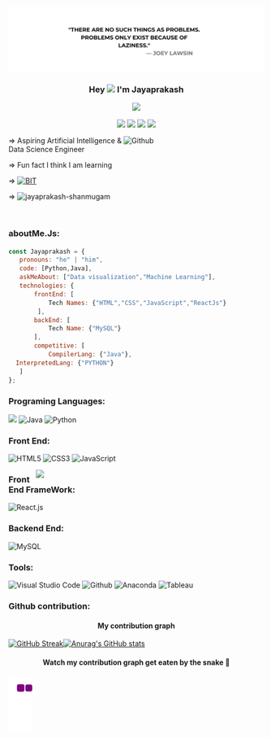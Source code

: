 [![MasterHead](https://github.com/jayaprakash-shanmugam/jayaprakash-shanmugam/blob/main/joey%20lawsin.png)](jayaprakash-shanmugam.github.io)
### <p align="center">Hey <img src="https://media.giphy.com/media/hvRJCLFzcasrR4ia7z/giphy.gif" width="25"> I'm Jayaprakash</p>

<p align="center">
  <a href="https://github.com/vikashPR"><img src="https://readme-typing-svg.demolab.com?font=&color=%23F7008F&lines=Aspiring Data Science Enthusiast+;+         while ( ! ( succeed = try () ) ) "></a>

</p>
 <p align="center">
  <a href="#"> <img src="assets/2.gif"><a/>
  <a href="#"><img src="assets/8.gif"><a/>
  <a href="#"><img src="assets/0.gif"><a/>
  <a href="#"><img src="assets/6.gif"><a/>
</p>
 
<img width="55%" align="right" alt="Github" src="https://raw.githubusercontent.com/onimur/.github/master/.resources/git-header.svg" />

=> Aspiring Artificial Intelligence & Data Science Engineer
   
=> Fun fact I think I am learning

=> <a href="https://www.srmist.edu.in">![ BIT ](https://img.shields.io/badge/Student-%40BIT-blue)</a>

=><a align="left"> <img src="https://komarev.com/ghpvc/?username=jayaprakash-shanmugam&label=Profile%20views&color=0e75b6&style=flat" alt="jayaprakash-shanmugam" /> </a>

<br>

### aboutMe.Js:

```javascript
const Jayaprakash = {
   pronouns: "he" | "him",
   code: [Python,Java],
   askMeAbout: ["Data visualization","Machine Learning"],
   technologies: {
       frontEnd: [
           Tech Names: {"HTML","CSS","JavaScript","ReactJs"}
        ],
       backEnd: [
           Tech Name: {"MySQL"}
       ],
       competitive: [
           CompilerLang: {"Java"},
  InterpretedLang: {"PYTHON"}
   ]
};
```

### Programing Languages:

![](https://img.shields.io/badge/c-%2300599C.svg?style=for-the-badge&logo=c&logoColor=white) ![Java](https://img.shields.io/badge/java-%23ED8B00.svg?style=for-the-badge&logo=java&logoColor=white) ![Python](https://img.shields.io/badge/Python-FFD43B?style=for-the-badge&logo=python&logoColor=blue)

<!-- <p align="right" width="50%"> <a href="#"><img width="450" src="https://c.tenor.com/DBqjevyA2o4AAAAd/bongo-cat-codes.gif"  /></a></p>-->

### Front End:

![HTML5](https://img.shields.io/badge/html5-%23E34F26.svg?style=for-the-badge&logo=html5&logoColor=white) ![CSS3](https://img.shields.io/badge/css3-%231572B6.svg?style=for-the-badge&logo=css3&logoColor=white)  ![JavaScript](https://img.shields.io/badge/javascript-%23323330.svg?style=for-the-badge&logo=javascript&logoColor=%23F7DF1E)
<!--  ![MUI](https://img.shields.io/badge/MUI-%230081CB.svg?style=for-the-badge&logo=mui&logoColor=white) -->

<!-- ![Bootstrap](https://img.shields.io/badge/bootstrap-%23563D7C.svg?style=for-the-badge&logo=bootstrap&logoColor=white) -->

<!--  GIf -->

<a href="#"><img width="450" align="right" src="https://c.tenor.com/DBqjevyA2o4AAAAd/bongo-cat-codes.gif"  /></a>

### Front End FrameWork:

![React.js](https://img.shields.io/badge/React-20232A?style=for-the-badge&logo=react&logoColor=61DAFB)

<!-- ![NuxtJS](https://img.shields.io/badge/Nuxt-black?style=for-the-badge&logo=nuxt.js&logoColor=white) -->

### Backend End:
   
![MySQL](https://img.shields.io/badge/mysql-%2300f.svg?logo=mysql&logoColor=white)


### Tools:

![Visual Studio Code](https://img.shields.io/badge/Visual%20Studio%20Code-0078d7.svg?style=for-the-badge&logo=visual-studio-code&logoColor=white) ![Github](https://img.shields.io/badge/GitHub-100000?style=for-the-badge&logo=github&logoColor=white) ![Anaconda](https://img.shields.io/badge/Anaconda-%2344A833.svg?style=plastic&logo=anaconda&logoColor=white) ![Tableau](https://img.shields.io/badge/Tableau-E97627?style=for-the-badge&logo=Tableau&logoColor=white)


### Github contribution:

<h4 align="center">My contribution graph</h4>
 
[![GitHub Streak](https://streak-stats.demolab.com?user=jayaprakash-shanmugam&theme=vue&hide_border=true)](https://git.io/streak-stats)[![Anurag's GitHub stats](https://github-readme-stats.vercel.app/api?username=jayaprakash-shanmugam)](https://github.com/jayaprakash-shanmugam/jayaprakash-shanmugam/README.md)
 
<h4 align="center">Watch my contribution graph get eaten by the snake 🐍</h4>

![snake gif](https://github.com/jayaprakash-shanmugam/jayaprakash-shanmugam/blob/output/github-contribution-grid-snake.gif)

    
